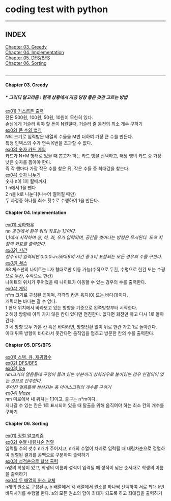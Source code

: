 # coding test with python
---
## INDEX
[Chapter 03. Greedy](#chapter-03-greedy)   
[Chapter 04. Implementation](#chapter-04-implementation)   
[Chapter 05. DFS/BFS](#chapter-05-dfsbfs)   
[Chapter 06. Sorting](#chapter-06-sorting)   
[]()   
[]()   



---
#### Chapter 03. Greedy   
##### * 그리디 알고리즘 : 현재 상황에서 지금 당장 좋은 것만 고르는 방법   
[ex01) 거스름돈 출력](https://github.com/ejcho3792/Algorithm/blob/master/coding_test_with_python/CH0301_change.py)   
잔돈 500원, 100원, 50원, 10원이 무한히 있다.   
손님에게 거슬러 줘야 할 돈이 N원일때, 거슬러 줄 동전의 최소 개수 구하기   
[ex02) 큰 수의 법칙](https://github.com/ejcho3792/Algorithm/blob/master/coding_test_with_python/CH0302_sum_number.py)   
N의 크기로 입력받은 배열의 수들을 M번 더하여 가장 큰 수를 만든다.   
특정 인덱스의 수가 연속 K번을 초과할 수 없다.   
[ex03) 숫자 카드 게임](https://github.com/ejcho3792/Algorithm/blob/master/coding_test_with_python/CH0303_card_game.py)   
카드가 N*M 형태로 있을 때 뽑고자 하는 카드 행을 선택하고, 해당 행의 카드 중 가장 낮은 숫자를 뽑아야 한다.   
즉 각 행마다 가장 작은 수를 찾은 뒤, 작은 수들 중 최대값을 찾는다.   
[ex04) 숫자 나누기](https://github.com/ejcho3792/Algorithm/blob/master/coding_test_with_python/CH0304_div_one.py)   
숫자 n이 1이 될때까지   
1 n에서 1을 뺀다   
2 n을 k로 나눈다(나누어 떨어질 때만)   
두 과정중 하나를 최소 횟수로 수행하여 1을 만든다.   

#### Chapter 04. Implementation   
[ex01) 상하좌우](https://github.com/ejcho3792/Algorithm/blob/master/coding_test_with_python/CH0401_coordinate.py)   
n*n 공간에서 왼쪽 위의 좌표는 1,1이다.   
1,1에서 시작하여 상, 하, 좌, 우가 입력되며, 공간을 벗어나는 방향은 무시된다. 도착 지점의 좌표를 출력한다.   
[ex02) 시간](https://github.com/ejcho3792/Algorithm/blob/master/coding_test_with_python/CH0402_time.py)   
정수 n이 입력되면 0:0:0~n:59:59의 시간 중 3이 포함되는 모든 경우의 수를 구한다.   
[ex03) 체스](https://github.com/ejcho3792/Algorithm/blob/master/coding_test_with_python/CH0403_knight.py)   
8*8 체스판의 나이트는 L자 형태로만 이동 가능(수직으로 두칸, 수평으로 한칸 또는 수평으로 두칸, 수직으로 한칸)   
나이트의 위치가 주어졌을 때 나이트가 이동할 수 있는 경우의 수를 출력한다.   
[ex04) 게임](https://github.com/ejcho3792/Algorithm/blob/master/coding_test_with_python/CH0404_game.py)   
n*m 크기로 구성된 맵이며, 각각의 칸은 육지(0) 또는 바다(1)이다.   
캐릭터는 바다는 갈 수 없다.   
1 현재 위치에서 바라보고 있는 방향을 기준으로 왼쪽방향부터 시작한다.   
2 해당 방향에 아직 가지 않은 칸이 있다면 전진한다. 없다면 회전만 하고 다시 1로 돌아간다.   
3 네 방향 모두 가본 칸 혹은 바다라면, 방향전환 없이 뒤로 한칸 가고 1로 돌아간다.   
이때 뒤쪽 방향이 바다라서 못간다면 움직임을 멈추고 방문한 칸의 수를 출력한다.

#### Chapter 05. DFS/BFS   
[ex01) 스택, 큐, 재귀함수](https://github.com/ejcho3792/Algorithm/blob/master/coding_test_with_python/CH0501_stack_queue.py)   
[ex02) DFS/BFS](https://github.com/ejcho3792/Algorithm/blob/master/coding_test_with_python/CH0502_dfs_bfs.py)   
[ex03) Ice](https://github.com/ejcho3792/Algorithm/blob/master/coding_test_with_python/CH0503_ice.py)   
n*m크기의 얼음틀에 구멍이 뚫려 있는 부분끼리 상하좌우로 붙어있는 경우 연결되어 있는 것으로 간주한다.   
주어진 얼음틀에 생성되는 총 아이스크림의 개수를 구하기   
[ex04) Maze](https://github.com/ejcho3792/Algorithm/blob/master/coding_test_with_python/CH0504_maze.py)   
n*m 미로에서 내 위치는 1,1이고, 출구는 n*m이다.   
지나갈 수 있는 칸은 1로 표시되어 있을 때 탈출을 위해 움직여야 하는 최소 칸의 개수를 구하기   

#### Chapter 06. Sorting   
[ex01) 정렬 알고리즘](https://github.com/ejcho3792/Algorithm/blob/master/coding_test_with_python/CH0601_sort.py)   
[ex02) 수열 내림차순 정렬](https://github.com/ejcho3792/Algorithm/blob/master/coding_test_with_python/CH0602_ascending.py)   
입력될 수의 갯수 n개가 주어지고, n개의 수열이 차례로 입력될 때 내림차순으로 정렬하여 정렬된 결과를 공백으로 구분하여 출력하기   
[ex03) 성적순으로 학생 출력](https://github.com/ejcho3792/Algorithm/blob/master/coding_test_with_python/CH0603_student_grade.py)   
n명의 학생이 있고, 학생의 이름과 성적이 입력될 때 성적이 낮은 순서대로 학생의 이름을 출력하기   
[ex04) 두 배열의 원소 교체](https://github.com/ejcho3792/Algorithm/blob/master/coding_test_with_python/CH0604_change_ele.py)   
n개의 원소로 구성된 a, b 배열에서 각 배열에서 원소를 하나씩 선택하여 서로 최대 k번 바꿔치기를 수행할 한다. a의 모든 원소의 합이 최대가 되도록 하고 최대값을 출력하기   



